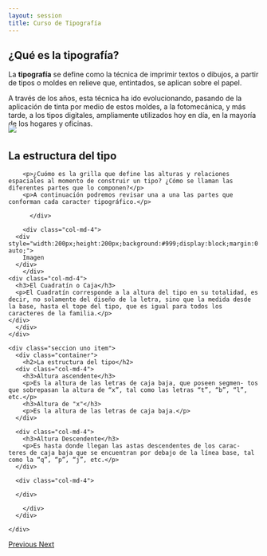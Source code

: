 ```yaml
---
layout: session
title: Curso de Tipografía
---
```


<div id="carousel-example-generic" class="carousel slide" data-wrap="false" data-ride="carousel" data-interval="false">
  <!-- Indicators 
  <ol class="carousel-indicators">
    <li data-target="#carousel-example-generic" data-slide-to="0" class="active"></li>
    <li data-target="#carousel-example-generic" data-slide-to="1"></li>
    <li data-target="#carousel-example-generic" data-slide-to="2"></li>
  </ol>
-->
  <!-- Wrapper for slides -->
  <div class="carousel-inner" role="listbox">
    <div class="seccion uno item active">
		<div class="container">
      <h2>¿Qué es la tipografía?</h2>
		  	<div class="col-md-6">     			
      			<p>La <strong>tipografía</strong> se define como la técnica de imprimir textos o dibujos, a partir de tipos o moldes en relieve que, entintados, se aplican sobre el papel.</p>
      			<p>A través de los años, esta técnica ha ido evolucionando, pasando de la aplicación de tinta por medio de estos moldes, a la fotomecánica, y más tarde, a los tipos digitales, ampliamente utilizados hoy en día, en la mayoría de los hogares y oficinas.</p>
      		</div>
      		<div class="col-md-6">
      			<img style="margin-top:-20px;" src="{{ site.baseurl }}/img/0001.gif"/>
      		</div>
     	 </div>
    </div>
    <div class="seccion dos item">
    <div class="container">
      <h2>La estructura del tipo</h2>
      <div class="col-md-4">
      	
      	<p>¿Cuómo es la grilla que define las alturas y relaciones espaciales al momento de construir un tipo? ¿Cómo se llaman las diferentes partes que lo componen?</p>
        <p>A continuación podremos revisar una a una las partes que conforman cada caracter tipográfico.</p>

		  </div>

		<div class="col-md-4">
      <div style="width:200px;height:200px;background:#999;display:block;margin:0 auto;">
        Imagen
      </div>
		</div>
    <div class="col-md-4">
      <h3>El Cuadratín o Caja</h3>
      <p>El Cuadratín corresponde a la altura del tipo en su totalidad, es decir, no solamente del diseño de la letra, sino que la medida desde la base, hasta el tope del tipo, que es igual para todos los caracteres de la familia.</p>
    </div>
      </div>
    </div>

    <div class="seccion uno item">
      <div class="container">
		<h2>La estructura del tipo</h2>
      <div class="col-md-4">
        <h3>Altura ascendente</h3>
        <p>Es la altura de las letras de caja baja, que poseen segmen- tos que sobrepasan la altura de “x”, tal como las letras “t”, “b”, “l”, etc.</p>
        <h3>Altura de "x"</h3>
        <p>Es la altura de las letras de caja baja.</p>
      </div>

      <div class="col-md-4">
        <h3>Altura Descendente</h3>
        <p>Es hasta donde llegan las astas descendentes de los carac- teres de caja baja que se encuentran por debajo de la línea base, tal como la “q”, “p”, “j”, etc.</p>
      </div>

      <div class="col-md-4">
        
      </div>
      		
      	</div>
      </div>

    </div>

  </div>

  <!-- Controls -->
  <a class="left carousel-control" href="#carousel-example-generic" role="button" data-slide="prev">
    <span class="glyphicon glyphicon-chevron-left" aria-hidden="true"><i class="fa fa-arrow-circle-o-left"></i>
</span>
    <span class="sr-only">Previous</span>
  </a>
  <a class="right carousel-control" href="#carousel-example-generic" role="button" data-slide="next">
    <span class="glyphicon glyphicon-chevron-right" aria-hidden="true"><i class="fa fa-arrow-circle-o-right"></i>
</span>
    <span class="sr-only">Next</span>
  </a>

  <!--<img style="margin-top:-25px;" src="http://127.0.0.1:4000/img/0002.gif"/>-->


</div>